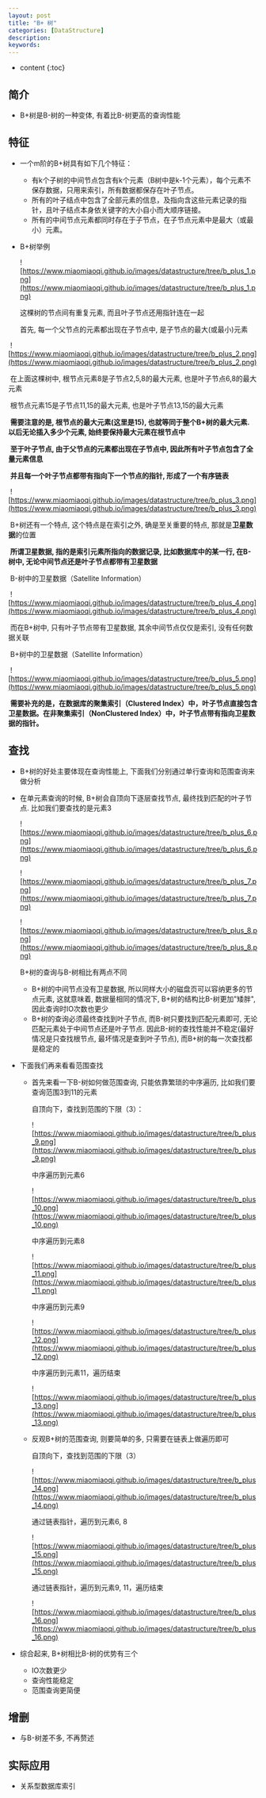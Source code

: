 ```yaml
---
layout: post
title: "B+ 树"
categories: [DataStructure]
description:
keywords:
---
```


* content
{:toc} 

## 简介

* B+树是B-树的一种变体, 有着比B-树更高的查询性能

## 特征

* 一个m阶的B+树具有如下几个特征：

    * 有k个子树的中间节点包含有k个元素（B树中是k-1个元素），每个元素不保存数据，只用来索引，所有数据都保存在叶子节点。
    * 所有的叶子结点中包含了全部元素的信息，及指向含这些元素记录的指针，且叶子结点本身依关键字的大小自小而大顺序链接。
    * 所有的中间节点元素都同时存在于子节点，在子节点元素中是最大（或最小）元素。

* B+树举例

	![https://www.miaomiaoqi.github.io/images/datastructure/tree/b_plus_1.png](https://www.miaomiaoqi.github.io/images/datastructure/tree/b_plus_1.png)

	这棵树的节点间有重复元素, 而且叶子节点还用指针连在一起

	首先, 每一个父节点的元素都出现在子节点中, 是子节点的最大(或最小)元素

​	![https://www.miaomiaoqi.github.io/images/datastructure/tree/b_plus_2.png](https://www.miaomiaoqi.github.io/images/datastructure/tree/b_plus_2.png)

​	在上面这棵树中, 根节点元素8是子节点2,5,8的最大元素, 也是叶子节点6,8的最大元素

​	根节点元素15是子节点11,15的最大元素, 也是叶子节点13,15的最大元素

​	**需要注意的是, 根节点的最大元素(这里是15), 也就等同于整个B+树的最大元素. 以后无论插入多少个元素, 始终要保持最大元素在根节点中**

​	**至于叶子节点, 由于父节点的元素都出现在子节点中, 因此所有叶子节点包含了全量元素信息**

​	**并且每一个叶子节点都带有指向下一个节点的指针, 形成了一个有序链表**

​	![https://www.miaomiaoqi.github.io/images/datastructure/tree/b_plus_3.png](https://www.miaomiaoqi.github.io/images/datastructure/tree/b_plus_3.png)

​	B+树还有一个特点, 这个特点是在索引之外, 确是至关重要的特点, 那就是**卫星数据**的位置

​	**所谓卫星数据, 指的是索引元素所指向的数据记录, 比如数据库中的某一行, 在B-树中, 无论中间节点还是叶子节点都带有卫星数据**

​	B-树中的卫星数据（Satellite Information）

​	![https://www.miaomiaoqi.github.io/images/datastructure/tree/b_plus_4.png](https://www.miaomiaoqi.github.io/images/datastructure/tree/b_plus_4.png)

​	而在B+树中, 只有叶子节点带有卫星数据, 其余中间节点仅仅是索引, 没有任何数据关联

​	B+树中的卫星数据（Satellite Information）

​	![https://www.miaomiaoqi.github.io/images/datastructure/tree/b_plus_5.png](https://www.miaomiaoqi.github.io/images/datastructure/tree/b_plus_5.png)

​	**需要补充的是，在数据库的聚集索引（Clustered Index）中，叶子节点直接包含卫星数据。在非聚集索引（NonClustered Index）中，叶子节点带有指向卫星数据的指针。**

## 查找

* B+树的好处主要体现在查询性能上, 下面我们分别通过单行查询和范围查询来做分析

* 在单元素查询的时候, B+树会自顶向下逐层查找节点, 最终找到匹配的叶子节点. 比如我们要查找的是元素3

	![https://www.miaomiaoqi.github.io/images/datastructure/tree/b_plus_6.png](https://www.miaomiaoqi.github.io/images/datastructure/tree/b_plus_6.png)

	![https://www.miaomiaoqi.github.io/images/datastructure/tree/b_plus_7.png](https://www.miaomiaoqi.github.io/images/datastructure/tree/b_plus_7.png)

	![https://www.miaomiaoqi.github.io/images/datastructure/tree/b_plus_8.png](https://www.miaomiaoqi.github.io/images/datastructure/tree/b_plus_8.png)

	B+树的查询与B-树相比有两点不同

	* B+树的中间节点没有卫星数据, 所以同样大小的磁盘页可以容纳更多的节点元素, 这就意味着, 数据量相同的情况下, B+树的结构比B-树更加"矮胖", 因此查询时IO次数也更少
	* B+树的查询必须最终查找到叶子节点, 而B-树只要找到匹配元素即可, 无论匹配元素处于中间节点还是叶子节点. 因此B-树的查找性能并不稳定(最好情况是只查找根节点, 最坏情况是查到叶子节点), 而B+树的每一次查找都是稳定的

* 下面我们再来看看范围查找

	* 首先来看一下B-树如何做范围查询, 只能依靠繁琐的中序遍历, 比如我们要查询范围3到11的元素

		自顶向下，查找到范围的下限（3）：

		![https://www.miaomiaoqi.github.io/images/datastructure/tree/b_plus_9.png](https://www.miaomiaoqi.github.io/images/datastructure/tree/b_plus_9.png)

		中序遍历到元素6

		![https://www.miaomiaoqi.github.io/images/datastructure/tree/b_plus_10.png](https://www.miaomiaoqi.github.io/images/datastructure/tree/b_plus_10.png)

		中序遍历到元素8

		![https://www.miaomiaoqi.github.io/images/datastructure/tree/b_plus_11.png](https://www.miaomiaoqi.github.io/images/datastructure/tree/b_plus_11.png)

		中序遍历到元素9

		![https://www.miaomiaoqi.github.io/images/datastructure/tree/b_plus_12.png](https://www.miaomiaoqi.github.io/images/datastructure/tree/b_plus_12.png)

		中序遍历到元素11，遍历结束

		![https://www.miaomiaoqi.github.io/images/datastructure/tree/b_plus_13.png](https://www.miaomiaoqi.github.io/images/datastructure/tree/b_plus_13.png)

	* 反观B+树的范围查询, 则要简单的多, 只需要在链表上做遍历即可

		自顶向下，查找到范围的下限（3）

		![https://www.miaomiaoqi.github.io/images/datastructure/tree/b_plus_14.png](https://www.miaomiaoqi.github.io/images/datastructure/tree/b_plus_14.png)

		通过链表指针，遍历到元素6, 8

		![https://www.miaomiaoqi.github.io/images/datastructure/tree/b_plus_15.png](https://www.miaomiaoqi.github.io/images/datastructure/tree/b_plus_15.png)

		通过链表指针，遍历到元素9, 11，遍历结束

		![https://www.miaomiaoqi.github.io/images/datastructure/tree/b_plus_16.png](https://www.miaomiaoqi.github.io/images/datastructure/tree/b_plus_16.png)

* 综合起来, B+树相比B-树的优势有三个

	* IO次数更少
	* 查询性能稳定
	* 范围查询更简便

## 增删

* 与B-树差不多, 不再赘述



## 实际应用

* 关系型数据库索引




​    

